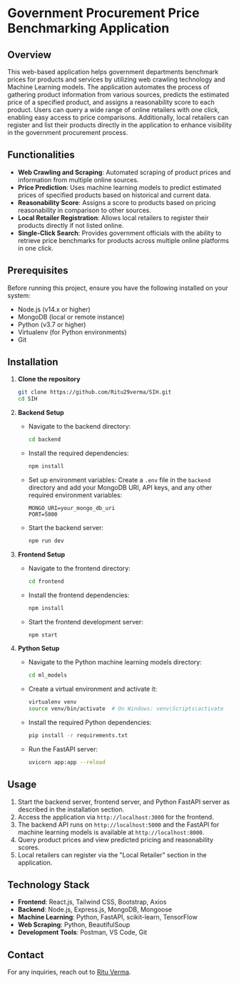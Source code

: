 
# Government Procurement Price Benchmarking Application

## Overview
This web-based application helps government departments benchmark prices for products and services by utilizing web crawling technology and Machine Learning models. The application automates the process of gathering product information from various sources, predicts the estimated price of a specified product, and assigns a reasonability score to each product. Users can query a wide range of online retailers with one click, enabling easy access to price comparisons. Additionally, local retailers can register and list their products directly in the application to enhance visibility in the government procurement process.

## Functionalities
- **Web Crawling and Scraping**: Automated scraping of product prices and information from multiple online sources.
- **Price Prediction**: Uses machine learning models to predict estimated prices of specified products based on historical and current data.
- **Reasonability Score**: Assigns a score to products based on pricing reasonability in comparison to other sources.
- **Local Retailer Registration**: Allows local retailers to register their products directly if not listed online.
- **Single-Click Search**: Provides government officials with the ability to retrieve price benchmarks for products across multiple online platforms in one click.

## Prerequisites
Before running this project, ensure you have the following installed on your system:
- Node.js (v14.x or higher)
- MongoDB (local or remote instance)
- Python (v3.7 or higher)
- Virtualenv (for Python environments)
- Git

## Installation

1. **Clone the repository**
   ```bash
   git clone https://github.com/Ritu29verma/SIH.git
   cd SIH
   ```

2. **Backend Setup**

   - Navigate to the backend directory:
     ```bash
     cd backend
     ```

   - Install the required dependencies:
     ```bash
     npm install
     ```

   - Set up environment variables:
     Create a `.env` file in the `backend` directory and add your MongoDB URI, API keys, and any other required environment variables:
     ```plaintext
     MONGO_URI=your_mongo_db_uri
     PORT=5000
     ```

   - Start the backend server:
     ```bash
     npm run dev
     ```

3. **Frontend Setup**

   - Navigate to the frontend directory:
     ```bash
     cd frontend
     ```

   - Install the frontend dependencies:
     ```bash
     npm install
     ```

   - Start the frontend development server:
     ```bash
     npm start
     ```

4. **Python Setup**

   - Navigate to the Python machine learning models directory:
     ```bash
     cd ml_models
     ```

   - Create a virtual environment and activate it:
     ```bash
     virtualenv venv
     source venv/bin/activate  # On Windows: venv\Scripts\activate
     ```

   - Install the required Python dependencies:
     ```bash
     pip install -r requirements.txt
     ```

   - Run the FastAPI server:
     ```bash
     uvicorn app:app --reload
     ```

## Usage

1. Start the backend server, frontend server, and Python FastAPI server as described in the installation section.
2. Access the application via `http://localhost:3000` for the frontend.
3. The backend API runs on `http://localhost:5000` and the FastAPI for machine learning models is available at `http://localhost:8000`.
4. Query product prices and view predicted pricing and reasonability scores.
5. Local retailers can register via the "Local Retailer" section in the application.

## Technology Stack

- **Frontend**: React.js, Tailwind CSS, Bootstrap, Axios
- **Backend**: Node.js, Express.js, MongoDB, Mongoose
- **Machine Learning**: Python, FastAPI, scikit-learn, TensorFlow
- **Web Scraping**: Python, BeautifulSoup
- **Development Tools**: Postman, VS Code, Git


## Contact
For any inquiries, reach out to [Ritu Verma](https://github.com/Ritu29verma).
